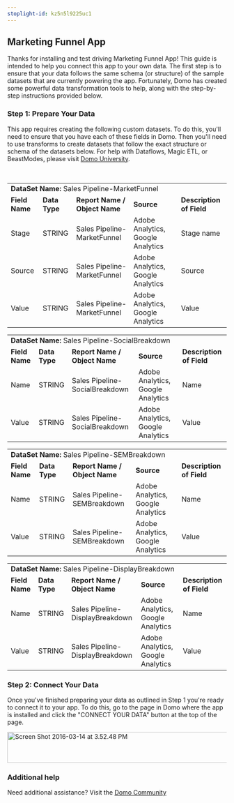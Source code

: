 ```yaml
---
stoplight-id: kz5n5l9225uc1
---
```


<div class="col-md-12 content-panel">
                <h2>Marketing Funnel App</h2>
                <p></p><p>Thanks for installing and test driving <span id="title">Marketing Funnel App</span>! This guide is intended to help you connect this app to your own data. The first step is to ensure that your data follows the same schema (or structure) of the sample datasets that are currently powering the app. Fortunately, Domo has created some powerful data transformation tools to help, along with the step-by-step instructions provided below.</p><div class="doc-row" id="Step%201:%20Identify%20Required%20Data%20Fields"><h3 class="doc-row-title">Step 1: Prepare Your Data</h3><div class="small-pad-bottom"><p>This app requires creating the following custom datasets. To do this, you'll need to ensure that you have each of these fields in Domo. Then you'll need to use transforms to create datasets that follow the exact structure or schema of the datasets below. For help with Dataflows, Magic ETL, or BeastModes, please visit <a href="https://university.domo.com/" target="_blank">Domo University</a>.</p></div>
                <br>
                <div id="custom-data-container"><table id="Sales-Pipeline-MarketFunnel"><tbody><tr><td colspan="6"><strong>DataSet Name:</strong> <span class="value">Sales Pipeline-MarketFunnel</span></td></tr><!--tr>    <td colspan="6"></td></tr--><tr><td><strong>Field Name</strong></td><td><strong>Data Type</strong></td><td><strong>Report Name / Object Name</strong></td><td><strong>Source </strong></td><td colspan="2"><strong>Description of Field</strong></td></tr><tr><td>Stage</td><td>STRING</td><td>Sales Pipeline-MarketFunnel</td><td>Adobe Analytics, Google Analytics</td><td colspan="2">Stage name</td></tr><tr><td>Source</td><td>STRING</td><td>Sales Pipeline-MarketFunnel</td><td>Adobe Analytics, Google Analytics</td><td colspan="2">Source</td></tr><tr><td>Value</td><td>STRING</td><td>Sales Pipeline-MarketFunnel</td><td>Adobe Analytics, Google Analytics</td><td colspan="2">Value</td></tr></tbody></table><table id="Sales-Pipeline-SocialBreakdown"><tbody><tr><td colspan="6"><strong>DataSet Name:</strong> <span class="value">Sales Pipeline-SocialBreakdown</span></td></tr><!--tr>    <td colspan="6"></td></tr--><tr><td><strong>Field Name</strong></td><td><strong>Data Type</strong></td><td><strong>Report Name / Object Name</strong></td><td><strong>Source </strong></td><td colspan="2"><strong>Description of Field</strong></td></tr><tr><td>Name</td><td>STRING</td><td>Sales Pipeline-SocialBreakdown</td><td>Adobe Analytics, Google Analytics</td><td colspan="2">Name</td></tr><tr><td>Value</td><td>STRING</td><td>Sales Pipeline-SocialBreakdown</td><td>Adobe Analytics, Google Analytics</td><td colspan="2">Value</td></tr></tbody></table><table id="Sales-Pipeline-SEMBreakdown"><tbody><tr><td colspan="6"><strong>DataSet Name:</strong> <span class="value">Sales Pipeline-SEMBreakdown</span></td></tr><!--tr>    <td colspan="6"></td></tr--><tr><td><strong>Field Name</strong></td><td><strong>Data Type</strong></td><td><strong>Report Name / Object Name</strong></td><td><strong>Source </strong></td><td colspan="2"><strong>Description of Field</strong></td></tr><tr><td>Name</td><td>STRING</td><td>Sales Pipeline-SEMBreakdown</td><td>Adobe Analytics, Google Analytics</td><td colspan="2">Name</td></tr><tr><td>Value</td><td>STRING</td><td>Sales Pipeline-SEMBreakdown</td><td>Adobe Analytics, Google Analytics</td><td colspan="2">Value</td></tr></tbody></table><table id="Sales-Pipeline-DisplayBreakdown"><tbody><tr><td colspan="6"><strong>DataSet Name:</strong> <span class="value">Sales Pipeline-DisplayBreakdown</span></td></tr><!--tr>    <td colspan="6"></td></tr--><tr><td><strong>Field Name</strong></td><td><strong>Data Type</strong></td><td><strong>Report Name / Object Name</strong></td><td><strong>Source </strong></td><td colspan="2"><strong>Description of Field</strong></td></tr><tr><td>Name</td><td>STRING</td><td>Sales Pipeline-DisplayBreakdown</td><td>Adobe Analytics, Google Analytics</td><td colspan="2">Name</td></tr><tr><td>Value</td><td>STRING</td><td>Sales Pipeline-DisplayBreakdown</td><td>Adobe Analytics, Google Analytics</td><td colspan="2">Value</td></tr></tbody></table><div class="doc-row medium-pad-top">
                <h3 class="doc-row-title">Step 2: Connect Your Data</h3>
                <div class="small-pad-bottom">
                    <p>Once you've finished preparing your data as outlined in Step 1 you're ready to connect it to your app. To do this, go to the page in Domo where the app is installed and click the "CONNECT YOUR DATA" button at the top of the page.</p>
                    <p class="small-pad">
                    <img class="alignnone size-full wp-image-1207" src="https://s3.amazonaws.com/development.domo.com/wp-content/uploads/2016/03/14155707/Screen-Shot-2016-03-14-at-3.52.48-PM1.png" alt="Screen Shot 2016-03-14 at 3.52.48 PM" width="1158" height="71">
                    </p>
                    <div id="ooyalaplayer-IyYTc1MjE61NwLdtrxXvZuhH-dSGbWnR" class="ooyalaplayer"></div>
                    <script>
                        OO.ready(function() {
                            OO.Player.create("ooyalaplayer-IyYTc1MjE61NwLdtrxXvZuhH-dSGbWnR", "IyYTc1MjE61NwLdtrxXvZuhH-dSGbWnR", {
                                height: 380
                            });
                        });
                    </script>
                </div>
                <h3 class="doc-row-title">Additional help</h3>
                <div class="small-pad-bottom">
                    <p>Need additional assistance? Visit the <a href="https://dojo.domo.com">Domo Community</a></p>
                </div>
            </div></div></div><p></p>            </div>
